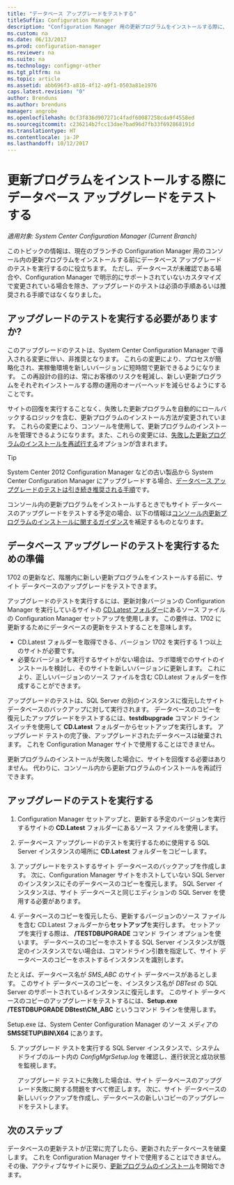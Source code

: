 ```yaml
---
title: "データベース アップグレードをテストする"
titleSuffix: Configuration Manager
description: "Configuration Manager 用の更新プログラムをインストールする際に、サイト データベースのアップグレードをテストします。"
ms.custom: na
ms.date: 06/13/2017
ms.prod: configuration-manager
ms.reviewer: na
ms.suite: na
ms.technology: configmgr-other
ms.tgt_pltfrm: na
ms.topic: article
ms.assetid: abb696f3-a816-4f12-a9f1-0503a81e1976
caps.latest.revision: "0"
author: Brenduns
ms.author: brenduns
manager: angrobe
ms.openlocfilehash: 0cf3f836d907271c4fadf60087258cda9f4558ed
ms.sourcegitcommit: c236214b2fcc13dae7bad96d7fb33f692868191d
ms.translationtype: HT
ms.contentlocale: ja-JP
ms.lasthandoff: 10/12/2017
---
```

# <a name="test-the-database-upgrade-when-installing-an-update"></a>更新プログラムをインストールする際にデータベース アップグレードをテストする

*適用対象: System Center Configuration Manager (Current Branch)*

このトピックの情報は、現在のブランチの Configuration Manager 用のコンソール内の更新プログラムをインストールする前にデータベース アップグレードのテストを実行するのに役立ちます。 ただし、データベースが未確認である場合や、Configuration Manager で明示的にサポートされていないカスタマイズで変更されている場合を除き、アップグレードのテストは必須の手順あるいは推奨される手順ではなくなりました。

## <a name="do-i-need-to-run-a-test-upgrade"></a>アップグレードのテストを実行する必要がありますか?
このアップグレードのテストは、System Center Configuration Manager で導入される変更に伴い、非推奨となります。 これらの変更により、プロセスが簡略化され、実稼働環境を新しいバージョンに短時間で更新できるようになります。 この再設計の目的は、常にお客様のリスクを軽減し、新しい更新プログラムをそれぞれインストールする際の運用のオーバーヘッドを減らせるようにすることです。

サイトの回復を実行することなく、失敗した更新プログラムを自動的にロールバックするロジックを含む、更新プログラムのインストール方法が変更されています。 これらの変更により、コンソールを使用して、更新プログラムのインストールを管理できるようになります。また、これらの変更には、[失敗した更新プログラムのインストールを再試行する](/sccm/core/servers/manage/install-in-console-updates#bkmk_retry)オプションが含まれます。

> [!TIP]
> System Center 2012 Configuration Manager などの古い製品から System Center Configuration Manager にアップグレードする場合、[データベース アップグレードのテストは引き続き推奨される手順](/sccm/core/servers/deploy/install/upgrade-to-configuration-manager#a-namebkmktesta-test-the-site-database-upgrade)です。

コンソール内の更新プログラムをインストールするときでもサイト データベースのアップグレードをテストする予定の場合、以下の情報は[コンソール内更新プログラムのインストールに関するガイダンス](/sccm/core/servers/manage/install-in-console-updates#a-namebkmkinstalla-install-in-console-updates)を補足するものとなります。

## <a name="prepare-to-run-a-test-database-upgrade"></a>データベース アップグレードのテストを実行するための準備  
1702 の更新など、階層内に新しい更新プログラムをインストールする前に、サイト データベースのアップグレードをテストできます。

アップグレードのテストを実行するには、更新対象バージョンの Configuration Manager を実行しているサイトの [CD.Latest フォルダー](/sccm/core/servers/manage/the-cd.latest-folder)にあるソース ファイルの Configuration Manager セットアップを使用します。 この要件は、1702 に更新するためにデータベースの更新をテストすることを意味します。
-   CD.Latest フォルダーを取得できる、バージョン 1702 を実行する 1 つ以上のサイトが必要です。
-   必要なバージョンを実行するサイトがない場合は、ラボ環境でのサイトのインストールを検討し、そのサイトを新しいバージョンに更新します。 これにより、正しいバージョンのソース ファイルを含む CD.Latest フォルダーを作成することができます。

アップグレードのテストは、SQL Server の別のインスタンスに復元したサイト データベースのバックアップに対して実行されます。  データベースのコピーを復元したアップグレードをテストするには、**testdbupgrade** コマンド ライン スイッチを使用して **CD.Latest** フォルダーからセットアップを実行します。 アップグレード テストの完了後、アップグレードされたデータベースは破棄されます。 これを Configuration Manager サイトで使用することはできません。

更新プログラムのインストールが失敗した場合に、サイトを回復する必要はありません。 代わりに、コンソール内から更新プログラムのインストールを再試行できます。

##  <a name="run-the-test-upgrade"></a>アップグレードのテストを実行する    
1.  Configuration Manager セットアップと、更新する予定のバージョンを実行するサイトの **CD.Latest** フォルダーにあるソース ファイルを使用します。  

2.  データベース アップグレードのテストを実行するために使用する SQL Server インスタンスの場所に **CD.Latest** フォルダーをコピーします。

3.  アップグレードをテストするサイト データベースのバックアップを作成します。 次に、Configuration Manager サイトをホストしていない SQL Server のインスタンスにそのデータベースのコピーを復元します。 SQL Server インスタンスは、サイト データベースと同じエディションの SQL Server を使用する必要があります。  

4.  データベースのコピーを復元したら、更新するバージョンのソース ファイルを含む CD.Latest フォルダーから**セットアップ**を実行します。 セットアップを実行する際は、 **/TESTDBUPGRADE** コマンド ライン オプションを使います。 データベースのコピーをホストする SQL Server インスタンスが既定のインスタンスでない場合は、コマンドライン引数を指定して、サイト データベースのコピーをホストするインスタンスを識別します。   

  たとえば、データベース名が *SMS_ABC* のサイト データベースがあるとします。 このサイト データベースのコピーを、インスタンス名が *DBTest* の SQL Server のサポートされているインスタンスに復元します。 このサイト データベースのコピーのアップグレードをテストするには、**Setup.exe /TESTDBUPGRADE DBtest\CM_ABC** というコマンド ラインを使用します。  

  Setup.exe は、System Center Configuration Manager のソース メディアの **SMSSETUP\BIN\X64** にあります。  

5.  アップグレード テストを実行する SQL Server インスタンスで、システム ドライブのルート内の *ConfigMgrSetup.log* を確認し、進行状況と成功状態を監視します。  

     アップグレード テストに失敗した場合は、サイト データベースのアップグレード失敗に関する問題をすべて修正します。 次に、サイト データベースの新しいバックアップを作成し、データベースの新しいコピーのアップグレードをテストします。  



## <a name="next-steps"></a>次のステップ
データベースの更新テストが正常に完了したら、更新されたデータベースを破棄します。 これを Configuration Manager サイトで使用することはできません。 その後、アクティブなサイトに戻り、[更新プログラムのインストール](/sccm/core/servers/manage/install-in-console-updates)を開始できます。
